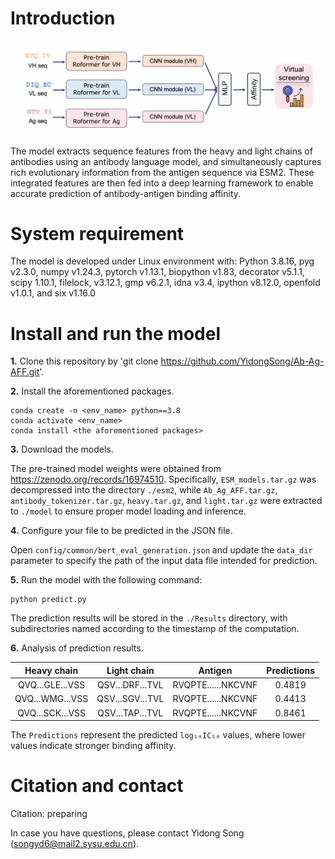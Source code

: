 # Introduction
![figure1](https://github.com/YidongSong/Ab-Ag-AFF/blob/main/Figs/Model%20architecture.png)

The model extracts sequence features from the heavy and light chains of antibodies using an antibody language model, and simultaneously captures rich evolutionary information from the antigen sequence via ESM2. These integrated features are then fed into a deep learning framework to enable accurate prediction of antibody-antigen binding affinity.

# System requirement
The model is developed under Linux environment with:
Python 3.8.16, pyg v2.3.0, numpy v1.24.3, pytorch v1.13.1, biopython v1.83, decorator v5.1.1, scipy 1.10.1, filelock, v3.12.1, gmp v6.2.1, idna v3.4, ipython v8.12.0, openfold v1.0.1, and six v1.16.0

# Install and run the model
**1.** Clone this repository by 'git clone https://github.com/YidongSong/Ab-Ag-AFF.git'.

**2.** Install the aforementioned packages.
```
conda create -n <env_name> python==3.8
conda activate <env_name>
conda install <the aforementioned packages>
```

**3.** Download the models.

The pre-trained model weights were obtained from https://zenodo.org/records/16974510. Specifically, ```ESM_models.tar.gz``` was decompressed into the directory ```./esm2```, while ```Ab_Ag_AFF.tar.gz```, ```antibody_tokenizer.tar.gz```, ```heavy.tar.gz```, and ```light.tar.gz``` were extracted to ```./model``` to ensure proper model loading and inference.

**4.** Configure your file to be predicted in the JSON file.

Open ``` config/common/bert_eval_generation.json ``` and update the `data_dir` parameter to specify the path of the input data file intended for prediction.

**5.** Run the model with the following command:  
```
python predict.py
```

The prediction results will be stored in the ```./Results``` directory, with subdirectories named according to the timestamp of the computation.

**6.** Analysis of prediction results.

| Heavy chain          | Light chain                         | Antigen                     |Predictions      |
|:-------------------:|:-------------------------------:|:------------------------------:|:------------------------------:|
|QVQ...GLE...VSS| QSV...DRF...TVL|RVQPTE......NKCVNF|0.4819|
|QVQ...WMG...VSS|QSV...SGV...TVL|RVQPTE......NKCVNF|0.4413|
|QVQ...SCK...VSS|QSV...TAP...TVL|RVQPTE......NKCVNF|0.8461|

The ```Predictions``` represent the predicted ```log₁₀IC₅₀``` values, where lower values indicate stronger binding affinity.

# Citation and contact
Citation: preparing

In case you have questions, please contact Yidong Song (songyd6@mail2.sysu.edu.cn).  

